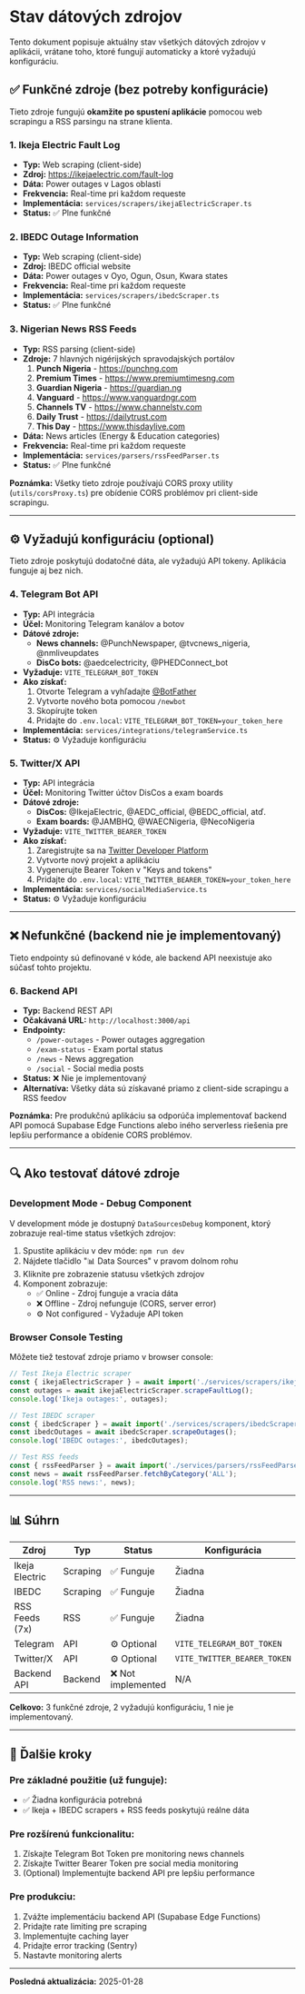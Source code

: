 # Stav dátových zdrojov

Tento dokument popisuje aktuálny stav všetkých dátových zdrojov v aplikácii, vrátane toho, ktoré fungují automaticky a ktoré vyžadujú konfiguráciu.

## ✅ Funkčné zdroje (bez potreby konfigurácie)

Tieto zdroje fungujú **okamžite po spustení aplikácie** pomocou web scrapingu a RSS parsingu na strane klienta.

### 1. Ikeja Electric Fault Log
- **Typ:** Web scraping (client-side)
- **Zdroj:** https://ikejaelectric.com/fault-log
- **Dáta:** Power outages v Lagos oblasti
- **Frekvencia:** Real-time pri každom requeste
- **Implementácia:** `services/scrapers/ikejaElectricScraper.ts`
- **Status:** ✅ Plne funkčné

### 2. IBEDC Outage Information
- **Typ:** Web scraping (client-side)
- **Zdroj:** IBEDC official website
- **Dáta:** Power outages v Oyo, Ogun, Osun, Kwara states
- **Frekvencia:** Real-time pri každom requeste
- **Implementácia:** `services/scrapers/ibedcScraper.ts`
- **Status:** ✅ Plne funkčné

### 3. Nigerian News RSS Feeds
- **Typ:** RSS parsing (client-side)
- **Zdroje:** 7 hlavných nigérijských spravodajských portálov
  1. **Punch Nigeria** - https://punchng.com
  2. **Premium Times** - https://www.premiumtimesng.com
  3. **Guardian Nigeria** - https://guardian.ng
  4. **Vanguard** - https://www.vanguardngr.com
  5. **Channels TV** - https://www.channelstv.com
  6. **Daily Trust** - https://dailytrust.com
  7. **This Day** - https://www.thisdaylive.com
- **Dáta:** News articles (Energy & Education categories)
- **Frekvencia:** Real-time pri každom requeste
- **Implementácia:** `services/parsers/rssFeedParser.ts`
- **Status:** ✅ Plne funkčné

**Poznámka:** Všetky tieto zdroje používajú CORS proxy utility (`utils/corsProxy.ts`) pre obídenie CORS problémov pri client-side scrapingu.

---

## ⚙️ Vyžadujú konfiguráciu (optional)

Tieto zdroje poskytujú dodatočné dáta, ale vyžadujú API tokeny. Aplikácia funguje aj bez nich.

### 4. Telegram Bot API
- **Typ:** API integrácia
- **Účel:** Monitoring Telegram kanálov a botov
- **Dátové zdroje:**
  - **News channels:** @PunchNewspaper, @tvcnews_nigeria, @nmliveupdates
  - **DisCo bots:** @aedcelectricity, @PHEDConnect_bot
- **Vyžaduje:** `VITE_TELEGRAM_BOT_TOKEN`
- **Ako získať:**
  1. Otvorte Telegram a vyhľadajte [@BotFather](https://t.me/BotFather)
  2. Vytvorte nového bota pomocou `/newbot`
  3. Skopírujte token
  4. Pridajte do `.env.local`: `VITE_TELEGRAM_BOT_TOKEN=your_token_here`
- **Implementácia:** `services/integrations/telegramService.ts`
- **Status:** ⚙️ Vyžaduje konfiguráciu

### 5. Twitter/X API
- **Typ:** API integrácia
- **Účel:** Monitoring Twitter účtov DisCos a exam boards
- **Dátové zdroje:**
  - **DisCos:** @IkejaElectric, @AEDC_official, @BEDC_official, atď.
  - **Exam boards:** @JAMBHQ, @WAECNigeria, @NecoNigeria
- **Vyžaduje:** `VITE_TWITTER_BEARER_TOKEN`
- **Ako získať:**
  1. Zaregistrujte sa na [Twitter Developer Platform](https://developer.twitter.com/)
  2. Vytvorte nový projekt a aplikáciu
  3. Vygenerujte Bearer Token v "Keys and tokens"
  4. Pridajte do `.env.local`: `VITE_TWITTER_BEARER_TOKEN=your_token_here`
- **Implementácia:** `services/socialMediaService.ts`
- **Status:** ⚙️ Vyžaduje konfiguráciu

---

## ❌ Nefunkčné (backend nie je implementovaný)

Tieto endpointy sú definované v kóde, ale backend API neexistuje ako súčasť tohto projektu.

### 6. Backend API
- **Typ:** Backend REST API
- **Očakávaná URL:** `http://localhost:3000/api`
- **Endpointy:**
  - `/power-outages` - Power outages aggregation
  - `/exam-status` - Exam portal status
  - `/news` - News aggregation
  - `/social` - Social media posts
- **Status:** ❌ Nie je implementovaný
- **Alternatíva:** Všetky dáta sú získavané priamo z client-side scrapingu a RSS feedov

**Poznámka:** Pre produkčnú aplikáciu sa odporúča implementovať backend API pomocá Supabase Edge Functions alebo iného serverless riešenia pre lepšiu performance a obídenie CORS problémov.

---

## 🔍 Ako testovať dátové zdroje

### Development Mode - Debug Component

V development móde je dostupný `DataSourcesDebug` komponent, ktorý zobrazuje real-time status všetkých zdrojov:

1. Spustite aplikáciu v dev móde: `npm run dev`
2. Nájdete tlačidlo "📊 Data Sources" v pravom dolnom rohu
3. Kliknite pre zobrazenie statusu všetkých zdrojov
4. Komponent zobrazuje:
   - ✅ Online - Zdroj funguje a vracia dáta
   - ❌ Offline - Zdroj nefunguje (CORS, server error)
   - ⚙️ Not configured - Vyžaduje API token

### Browser Console Testing

Môžete tiež testovať zdroje priamo v browser console:

```javascript
// Test Ikeja Electric scraper
const { ikejaElectricScraper } = await import('./services/scrapers/ikejaElectricScraper');
const outages = await ikejaElectricScraper.scrapeFaultLog();
console.log('Ikeja outages:', outages);

// Test IBEDC scraper
const { ibedcScraper } = await import('./services/scrapers/ibedcScraper');
const ibedcOutages = await ibedcScraper.scrapeOutages();
console.log('IBEDC outages:', ibedcOutages);

// Test RSS feeds
const { rssFeedParser } = await import('./services/parsers/rssFeedParser');
const news = await rssFeedParser.fetchByCategory('ALL');
console.log('RSS news:', news);
```

---

## 📊 Súhrn

| Zdroj | Typ | Status | Konfigurácia |
|-------|-----|--------|--------------|
| Ikeja Electric | Scraping | ✅ Funguje | Žiadna |
| IBEDC | Scraping | ✅ Funguje | Žiadna |
| RSS Feeds (7x) | RSS | ✅ Funguje | Žiadna |
| Telegram | API | ⚙️ Optional | `VITE_TELEGRAM_BOT_TOKEN` |
| Twitter/X | API | ⚙️ Optional | `VITE_TWITTER_BEARER_TOKEN` |
| Backend API | Backend | ❌ Not implemented | N/A |

**Celkovo:** 3 funkčné zdroje, 2 vyžadujú konfiguráciu, 1 nie je implementovaný.

---

## 🚀 Ďalšie kroky

### Pre základné použitie (už funguje):
- ✅ Žiadna konfigurácia potrebná
- ✅ Ikeja + IBEDC scrapers + RSS feeds poskytujú reálne dáta

### Pre rozšírenú funkcionalitu:
1. Získajte Telegram Bot Token pre monitoring news channels
2. Získajte Twitter Bearer Token pre social media monitoring
3. (Optional) Implementujte backend API pre lepšiu performance

### Pre produkciu:
1. Zvážte implementáciu backend API (Supabase Edge Functions)
2. Pridajte rate limiting pre scraping
3. Implementujte caching layer
4. Pridajte error tracking (Sentry)
5. Nastavte monitoring alerts

---

**Posledná aktualizácia:** 2025-01-28
